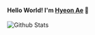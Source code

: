 #### Hello World! I'm [Hyeon Ae](https://raae7742.github.io) :wave:


![Github Stats](https://github-readme-stats.vercel.app/api?username=raae7742&show_icons=true)
